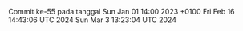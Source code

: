 Commit ke-55 pada tanggal Sun Jan 01 14:00 2023 +0100
Fri Feb 16 14:43:06 UTC 2024
Sun Mar  3 13:23:04 UTC 2024

